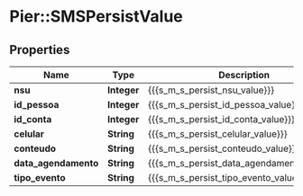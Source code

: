 # Pier::SMSPersistValue

## Properties
Name | Type | Description | Notes
------------ | ------------- | ------------- | -------------
**nsu** | **Integer** | {{{s_m_s_persist_nsu_value}}} | 
**id_pessoa** | **Integer** | {{{s_m_s_persist_id_pessoa_value}}} | 
**id_conta** | **Integer** | {{{s_m_s_persist_id_conta_value}}} | 
**celular** | **String** | {{{s_m_s_persist_celular_value}}} | 
**conteudo** | **String** | {{{s_m_s_persist_conteudo_value}}} | 
**data_agendamento** | **String** | {{{s_m_s_persist_data_agendamento_value}}} | [optional] 
**tipo_evento** | **String** | {{{s_m_s_persist_tipo_evento_value}}} | 


